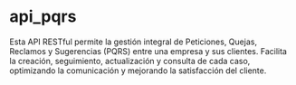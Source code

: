# api_pqrs
Esta API RESTful permite la gestión integral de Peticiones, Quejas, Reclamos y Sugerencias (PQRS) entre una empresa y sus clientes. Facilita la creación, seguimiento, actualización y consulta de cada caso, optimizando la comunicación y mejorando la satisfacción del cliente.
